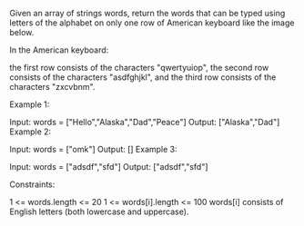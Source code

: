 Given an array of strings words, return the words that can be typed using letters of the alphabet on only one row of American keyboard like the image below.

In the American keyboard:

the first row consists of the characters "qwertyuiop",
the second row consists of the characters "asdfghjkl", and
the third row consists of the characters "zxcvbnm".



Example 1:

Input: words = ["Hello","Alaska","Dad","Peace"]
Output: ["Alaska","Dad"]
Example 2:

Input: words = ["omk"]
Output: []
Example 3:

Input: words = ["adsdf","sfd"]
Output: ["adsdf","sfd"]


Constraints:

1 <= words.length <= 20
1 <= words[i].length <= 100
words[i] consists of English letters (both lowercase and uppercase). 